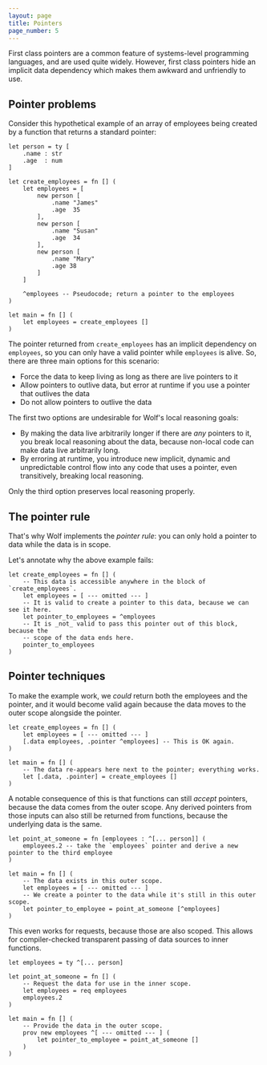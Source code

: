 ```yaml
---
layout: page
title: Pointers
page_number: 5
---
```


First class pointers are a common feature of systems-level programming languages, and are used quite widely.
However, first class pointers hide an implicit data dependency which makes them awkward and unfriendly to use.

## Pointer problems

Consider this hypothetical example of an array of employees being created by a function that returns a standard pointer:

<!--wolf-->
```
let person = ty [
	.name : str
	.age  : num
]

let create_employees = fn [] (
	let employees = [
		new person [
			.name "James"
			.age  35
		],
		new person [
			.name "Susan"
			.age  34
		],
		new person [
			.name "Mary"
			.age 38
		]
	]

	^employees -- Pseudocode; return a pointer to the employees
)

let main = fn [] (
	let employees = create_employees []
)
```

The pointer returned from `create_employees` has an implicit dependency on `employees`, so you can only have a valid pointer while `employees` is alive.
So, there are three main options for this scenario:
- Force the data to keep living as long as there are live pointers to it
- Allow pointers to outlive data, but error at runtime if you use a pointer that outlives the data
- Do not allow pointers to outlive the data

The first two options are undesirable for Wolf's local reasoning goals:

- By making the data live arbitrarily longer if there are _any_ pointers to it, you break local reasoning about the data, because non-local code can make data live arbitrarily long.
- By erroring at runtime, you introduce new implicit, dynamic and unpredictable control flow into any code that uses a pointer, even transitively, breaking local reasoning.

Only the third option preserves local reasoning properly.

## The pointer rule

That's why Wolf implements the _pointer rule_: you can only hold a pointer to data while the data is in scope.

Let's annotate why the above example fails:

<!--wolf-->
```
let create_employees = fn [] (
	-- This data is accessible anywhere in the block of `create_employees`.
	let employees = [ --- omitted --- ]
	-- It is valid to create a pointer to this data, because we can see it here.
	let pointer_to_employees = ^employees
	-- It is _not_ valid to pass this pointer out of this block, because the
	-- scope of the data ends here.
	pointer_to_employees
)
```

## Pointer techniques

To make the example work, we _could_ return both the employees and the pointer, and it would become valid again because
the data moves to the outer scope alongside the pointer.

<!--wolf-->
```
let create_employees = fn [] (
	let employees = [ --- omitted --- ]
	[.data employees, .pointer ^employees] -- This is OK again.
)

let main = fn [] (
	-- The data re-appears here next to the pointer; everything works.
	let [.data, .pointer] = create_employees []
)
```

A notable consequence of this is that functions can still _accept_ pointers, because the data comes from the outer scope.
Any derived pointers from those inputs can also still be returned from functions, because the underlying data is the
same.

<!--wolf-->
```
let point_at_someone = fn [employees : ^[... person]] (
	employees.2 -- take the `employees` pointer and derive a new pointer to the third employee
)

let main = fn [] (
	-- The data exists in this outer scope.
	let employees = [ --- omitted --- ]
	-- We create a pointer to the data while it's still in this outer scope.
	let pointer_to_employee = point_at_someone [^employees]
)
```

This even works for requests, because those are also scoped.
This allows for compiler-checked transparent passing of data sources to inner functions.

<!--wolf-->
```
let employees = ty ^[... person]

let point_at_someone = fn [] (
	-- Request the data for use in the inner scope.
	let employees = req employees
	employees.2
)

let main = fn [] (
	-- Provide the data in the outer scope.
	prov new employees ^[ --- omitted --- ] (
		let pointer_to_employee = point_at_someone []
	)
)
```